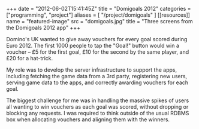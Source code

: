 +++
date = "2012-06-02T15:41:45Z"
title = "Domigoals 2012"
categories = ["programming", "project"]
aliases = [
  "/project/domigoals"
]
[[resources]]
  name = "featured-image"
  src = "domigoals.jpg"
  title = "Three screens from the Domigoals 2012 app"
+++

Domino's UK wanted to give away vouchers for every goal scored during Euro 2012. The first 1000 people to tap the "Goal!" button would win a voucher – &pound;5 for the first goal, &pound;10 for the second by the same player, and &pound;20 for a hat-trick.

My role was to develop the server infrastructure to support the apps, including fetching the game data from a 3rd party, registering new users, serving game data to the apps, and correctly awarding vouchers for each goal.

The biggest challenge for me was in handling the massive spikes of users all wanting to win vouchers as each goal was scored, without dropping or blocking any requests. I was required to think outside of the usual RDBMS box when allocating vouchers and aligning them with the winners.
